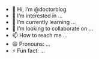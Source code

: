 - 👋 Hi, I’m @doctorblog
- 👀 I’m interested in ...
- 🌱 I’m currently learning ...
- 💞️ I’m looking to collaborate on ...
- 📫 How to reach me ...
- 😄 Pronouns: ...
- ⚡ Fun fact: ...

<!---
doctorblog/doctorblog is a ✨ special ✨ repository because its `README.md` (this file) appears on your GitHub profile.
You can click the Preview link to take a look at your changes.
--->
